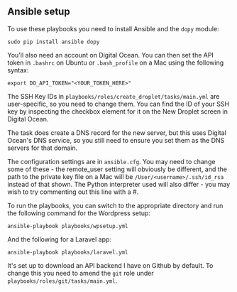 Ansible setup
-------------

To use these playbooks you need to install Ansible and the `dopy` module:

`sudo pip install ansible dopy`

You'll also need an account on Digital Ocean. You can then set the API token in `.bashrc` on Ubuntu or `.bash_profile` on a Mac using the following syntax:

`export DO_API_TOKEN="<YOUR_TOKEN_HERE>"`

The SSH Key IDs in `playbooks/roles/create_droplet/tasks/main.yml` are user-specific, so you need to change them. You can find the ID of your SSH key by inspecting the checkbox element for it on the New Droplet screen in Digital Ocean.

The task does create a DNS record for the new server, but this uses Digital Ocean's DNS service, so you still need to ensure you set them as the DNS servers for that domain.

The configuration settings are in `ansible.cfg`. You may need to change some of these - the remote_user setting will obviously be different, and the path to the private key file on a Mac will be `/User/<username>/.ssh/id_rsa` instead of that shown. The Python interpreter used will also differ - you may wish to try commenting out this line with a #.

To run the playbooks, you can switch to the appropriate directory and run the following command for the Wordpress setup:

`ansible-playbook playbooks/wpsetup.yml`

And the following for a Laravel app:

`ansible-playbook playbooks/laravel.yml`

It's set up to download an API backend I have on Github by default. To change this you need to amend the `git` role under `playbooks/roles/git/tasks/main.yml`.
